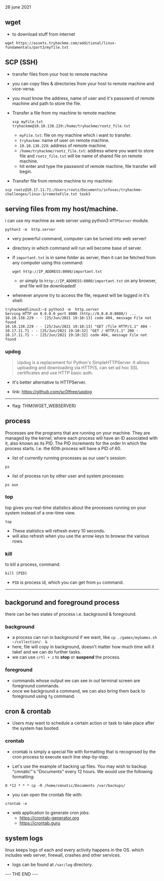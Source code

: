 26 june 2021


## wget

*	to download stuff from internet
```
wget https://assets.tryhackme.com/additional/linux-fundamentals/part3/myfile.txt
```


## SCP (SSH)  

*	transfer files from your host to remote machine
*	you can copy files & directories from your host to remote machine and  vice-versa.
*	you must know the address, name of user and it's passowrd of remote machine and path to store the file.

*	Transfer a file from my machine to remote machine:
	```
	scp myFile.txt tryhackme@10.10.138.229:/home/tryhackme/rootz_file.txt
	```
	*	`myFile.txt`:	file on my machine which i want to transfer.
	*	`tryhackme`:	name of user on remote machine.
	*	`10.10.138.229`:	address of remote machine.
	*	`/home/tryhackme/rootz_file.txt`:	address where you want to store file and `rootz_file.txt` will be name of shared file on remote machine.
	*	hit enter and type the password of remote machine, file transfer will begin.

*	Transfer file from remote machine to my machine:
```
scp rootz@10.17.11.71:/Users/rootz/Documents/infosec/tryhackme-challenges/linux-3/remoteFile.txt task3
```


##	serving files from my host/machine.

i can use my machine as web server using python3 `HTTPServer` module.
```
python3 -m  http.server
```

*	very powerful command, computer can be turned into web server!
*	directory in which command will run will become base of server. 
*	if `important.txt` is in same folder as server, then it can be fetched from any computer using this command:
	```
	wget http://IP_ADDRESS:8000/important.txt
	```
	*	or simply to `http://IP_ADDRESS:8000/important.txt` on any browser, and file will be downloaded!

*	whenever anyone try to access the file, request will be logged in it's shell:
```
tryhackme@linux3:~$ python3 -m  http.server
Serving HTTP on 0.0.0.0 port 8000 (http://0.0.0.0:8000/) ...
10.10.138.229 - - [25/Jun/2021 19:10:13] code 404, message File not found
10.10.138.229 - - [25/Jun/2021 19:10:13] "GET /file HTTP/1.1" 404 -
10.17.11.71 - - [25/Jun/2021 19:10:32] "GET / HTTP/1.1" 200 -
10.17.11.71 - - [25/Jun/2021 19:10:32] code 404, message File not found
```


###	updog

> Updog is a replacement for Python's SimpleHTTPServer. It allows uploading and downloading via HTTP/S, can set ad hoc SSL certificates and use HTTP basic auth.

*	It's better alternative to HTTPServer.

*	link:	https://github.com/sc0tfree/updog

---


*	flag:	THM{WGET_WEBSERVER}


##	process

Processes are the programs that are running on your machine. They are managed by the kernel, where each process will have an ID associated with it, also known as its PID. The PID increments for the order In which the process starts. I.e. the 60th process will have a PID of 60.

*	list of currently running processes as our user's session:
```
ps
```

*	list of process run by other user and system processes:
```
ps aux
```

###	top

top gives you real-time statistics about the processes running on your system instead of a one-time view. 

```
top
```

*	These statistics will refresh every 10 seconds.
*	will also refresh when you use the arrow keys to browse the various rows.

###	kill

to kill a process, command:
```
kill [PID]
```
*	`PID` is process id, which you can get from `ps` command.

___

##	backgorund and foreground process

there can be two states of process i.e. background & foreground.

###	background

*	a process can run in background if we want, like `cp ./games/myGames.sh ~/collection/. &`
*	here, file will copy in background, doesn't matter how much time will it take! and we can do further tasks.
*	we can use `crtl + z` to __stop__ or __suspend__ the process.

###	foreground

*	commands whose output we can see in out terminal screen are foreground commands.
*	once we background a command, we can also bring them back to foreground using `fg` command.

##	cron & crontab

*	Users may want to schedule a certain action or task to take place after the system has booted.

###	crontab

*	 crontab is simply a special file with formatting that is recognised by the cron process to execute each line step-by-step.

*	Let's use the example of backing up files. You may wish to backup "cmnatic"'s  "Documents" every 12 hours. We would use the following formatting: 
```
0 *12 * * * cp -R /home/cmnatic/Documents /var/backups/
```

*	you can open the crontab file with:
```
crontab -e
```

*	web application to generate cron jobs: 
	*	https://crontab-generator.org
	*	https://crontab.guru

##	system logs

linux keeps logs of each and every activity happens in the OS.
which includes web server, firewall, crashes and other services.

*	logs can be found at `/var/log` directory.

--- THE END ---
